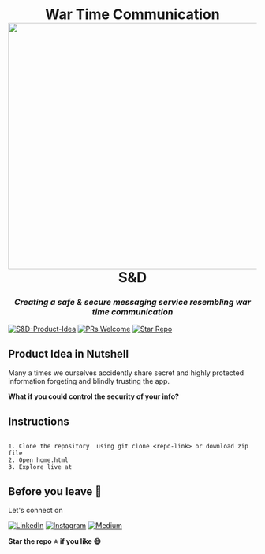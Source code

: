 <h1 align="center">War Time Communication<br>
  <img src="https://media.defense.gov/2007/Sep/18/2000450331/-1/-1/0/070918-F-1234S-004.JPG" height="500px" width="800px"><br>
  S&D</h1><h3 align = "center"><i>Creating a safe & secure messaging service resembling war time communication</i></h3>
  

[![S&D-Product-Idea](https://img.shields.io/badge/Link-Product--Idea-blue)](#)
[![PRs Welcome](https://img.shields.io/badge/PRs-welcome-brightgreen.svg)](https://github.com/dhairyaostwal/dokapvt/pulls)
[![Star Repo](https://img.shields.io/badge/Star%20Repo-Yay-yellow)](https://github.com/dhairyaostwal/dokapvt/stargazers)

## Product Idea in Nutshell

Many a times we ourselves accidently share secret and highly protected information forgeting and blindly trusting the app. 

**What if you could control the security of your info?**

## Instructions

```

1. Clone the repository  using git clone <repo-link> or download zip file
2. Open home.html
3. Explore live at 

```

## Before you leave 🥺

Let's connect on 

[![LinkedIn](https://img.shields.io/badge/LinkedIn-Connect-blue.svg?logo=linkedin&logoColor=white)](https://www.linkedin.com/in/dhairyaostwal/) [![Instagram](https://img.shields.io/badge/Instagram-Follow-purple.svg?logo=instagram&logoColor=white)](https://www.instagram.com/akshatvg/) [![Medium](https://img.shields.io/badge/Medium-Follow-black.svg?logo=medium&logoColor=white)](https://medium.com/@akshatvg)


**Star the repo ⭐️ if you like 😄**


